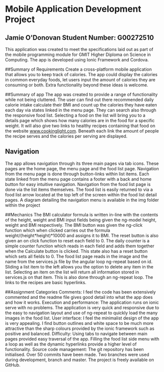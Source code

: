 # Mobile Application Development Project 
## Jamie O'Donovan Student Number: G00272510
This application was created to meet the specifications laid out as part of the mobile programming module for GMIT Higher Diploma on Science in Computing. The app is developed using Ionic Framework and Cordova.

##Summary of Requirements
Create a cross-platform mobile application that allows you to keep track of calories. The app could display the calories in common everyday foods, let users input the amount of calories they are consuming or both. Extra functionality beyond these ideas is welcome.

##Summary of app
The app was created to provide a range of functionality while not being cluttered. The user can find out there recommended daily calorie intake calculate their BMI and count up the calories they have eaten each day via states linked in the menu page. They can search also through the responsive food list. Selecting a food on the list will bring you to a details page which shows how many calories are in the food for a specific weight. It will also give two links to healthy recipes containing that food on the website www.cookinglight.com. Beneath each link the amount of people the recipe serves and the calories per serving are displayed.

## Navigation
The app allows navigation through its three main pages via tab icons. These pages are the home page, the menu page and the food list page. Navigation from the menu page is done through button-links within list items. Each state linked from the menu page contains a footer with a back and home button for easy intuitive navigation. Navigation from the food list page is done via the list items themselves.  The food list is easily returned to via a food list arrow located at the top left of the screen within the food list detail pages.  A diagram detailing the navigation menu is available in the img folder within the project

##Mechanics
The BMI calculator formula is written in-line with the contents of the height, weight and BMI input fields being given the ng-model height, weight and BMI respectively. The BMI button was given the ng-click function which when clicked carries out the formula weight/(height*height)*10000 and assigns it to BMI. The reset button is also given an on click function to reset each field to 0.
The daily counter is a simple counter function which reads in each field and adds them together when the Calculate button is clicked. This state also has a reset button which sets all fields to 0.
The food list page reads in the image and the name from the services.js file by the angular loop ng-repeat based on id. 
Sliding a list item to the left allows you the option to delete any item in the list.
Selecting an item on the list will return all information stored in services.js on that item. This is also done through an ng-repeat loop. The links to the recipes are basic hyperlinks.

##Assignment Categories
Comments: I feel the code has been extensively commented and the readme file gives good detail into what the app does and how it works.
Execution and performance: The application runs on ionic serve with no problems. The application is very quick and responsive due to the easy to navigation layout and use of ng-repeat to quickly load the many images in the food list.
User interface: I feel the minimalist design of the app is very appealing. I find button outlines and white space to be much more attractive than the sharp colours provided by the ionic framework such as positive and balanced.
Difficulty: Using tabs to navigate between main pages provided easy traversal of the app. Filling the food list side menu with a loop as well as the dynamic hyperlinks provide a higher level of functionality.
Source code management: The git repository has been initialised. Over 50 commits have been made. Two branches were used during development, branch and master. The project is freely available on GitHub. 
